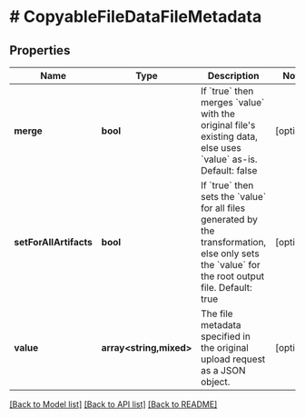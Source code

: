 # # CopyableFileDataFileMetadata

## Properties

Name | Type | Description | Notes
------------ | ------------- | ------------- | -------------
**merge** | **bool** | If &#x60;true&#x60; then merges &#x60;value&#x60; with the original file&#39;s existing data, else uses &#x60;value&#x60; as-is.  Default: false | [optional]
**setForAllArtifacts** | **bool** | If &#x60;true&#x60; then sets the &#x60;value&#x60; for all files generated by the transformation, else only sets the &#x60;value&#x60; for the root output file.  Default: true | [optional]
**value** | **array<string,mixed>** | The file metadata specified in the original upload request as a JSON object. | [optional]

[[Back to Model list]](../../README.md#models) [[Back to API list]](../../README.md#endpoints) [[Back to README]](../../README.md)
